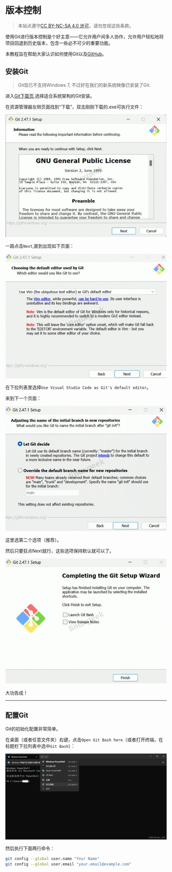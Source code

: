 # 版本控制

> 本站点遵守[CC BY-NC-SA 4.0 许可](https://creativecommons.org/licenses/by-nc-sa/4.0/deed.zh-hans)，请勿忽视这些条款。

使用Git进行版本控制是个好主意——它允许用户间多人协作，允许用户轻松地将项目回退到历史版本，包含一些必不可少的重要功能。

本教程旨在帮助大家认识如何使用Git以及[GitHub](https://github.com/)。

## 安装Git
> Git现已不支持Windows 7, 不过好在我们的新系统映像已安装了Git.

进入[Git下载页](https://git-scm.com/downloads),选择适合系统架构的Git安装。

在资源管理器左侧页面找到“下载”，双击刚刚下载的.exe可执行文件：

[![git0](../../assets/git0.jpeg)](https://www.cnblogs.com/linuxgeek/articles/18928378)

一路点击`Next`,直到出现如下页面：

[![git1](../../assets/git1.jpeg)](https://www.cnblogs.com/linuxgeek/articles/18928378)

在下拉列表里选择`Use Visual Studio Code as Git's default editor`。

来到下一个页面：

[![git2](../../assets/git2.jpeg)](https://www.cnblogs.com/linuxgeek/articles/18928378)

这里选第二个选项（推荐）。

然后只要狂点Next就行，这些选项保持默认就可以了。

[![git3](../../assets/git3.jpeg)](https://www.cnblogs.com/linuxgeek/articles/18928378)

大功告成！


---

## 配置Git

Git的初始化配置非常简单。

在桌面（或者任意文件夹）右键，点击`Open Git Bash here`（或者打开终端，在标题栏下拉列表中选中`Git Bash`）：

[![git4](../../assets/git4.png)](https://blog.csdn.net/m0_53692627/article/details/135119406)

然后执行下面两行命令：

```Bash
git config --global user.name "Your Name"
git config --global user.email "your.email@example.com"
```